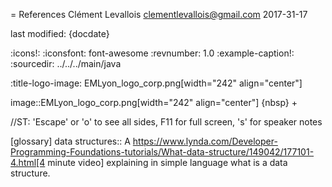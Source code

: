 = References
Clément Levallois <clementlevallois@gmail.com>
2017-31-17

last modified: {docdate}

:icons!:
:iconsfont:   font-awesome
:revnumber: 1.0
:example-caption!:
:sourcedir: ../../../main/java

:title-logo-image: EMLyon_logo_corp.png[width="242" align="center"]

image::EMLyon_logo_corp.png[width="242" align="center"]
{nbsp} +

//ST: 'Escape' or 'o' to see all sides, F11 for full screen, 's' for speaker notes

[glossary]
data structures::
    A https://www.lynda.com/Developer-Programming-Foundations-tutorials/What-data-structure/149042/177101-4.html[4 minute video] explaining in simple language what is a data structure.
